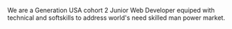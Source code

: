 We are a Generation USA cohort 2 Junior Web Developer equiped with technical and softskills to address world's need skilled man power market.
